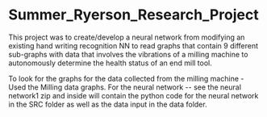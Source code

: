 # Summer_Ryerson_Research_Project
This project was to create/develop a neural network from modifying an existing hand writing recognition NN to read graphs that contain 9 different sub-graphs with data that involves the vibrations of a milling machine to autonomously determine the health status of an end mill tool.

To look for the graphs for the data collected from the milling machine - Used the Milling data graphs. 
For the neural network  -- see the neural network1 zip and inside will contain the python code for the neural network in the SRC folder as well as the data input in the data folder. 

